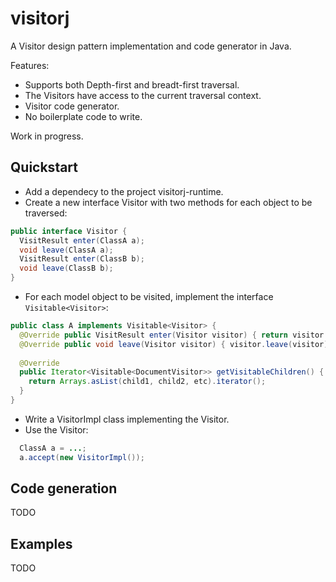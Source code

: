 # visitorj
A Visitor design pattern implementation and code generator in Java.

Features:
* Supports both Depth-first and breadt-first traversal.
* The Visitors have access to the current traversal context.
* Visitor code generator.
* No boilerplate code to write.

Work in progress.

## Quickstart
* Add a dependecy to the project visitorj-runtime.
* Create a new interface Visitor with two methods for each object to be traversed:
```java
public interface Visitor {
  VisitResult enter(ClassA a);
  void leave(ClassA a);
  VisitResult enter(ClassB b);
  void leave(ClassB b);
}
```

* For each model object to be visited, implement the interface ```Visitable<Visitor>```:
```java
public class A implements Visitable<Visitor> {
  @Override public VisitResult enter(Visitor visitor) { return visitor.enter(visitor); }
  @Override public void leave(Visitor visitor) { visitor.leave(visitor); }
  
  @Override
  public Iterator<Visitable<DocumentVisitor>> getVisitableChildren() {
    return Arrays.asList(child1, child2, etc).iterator();
  }
}
```
* Write a VisitorImpl class implementing the Visitor.
* Use the Visitor:
```java
  ClassA a = ...;
  a.accept(new VisitorImpl());
```

## Code generation
TODO

## Examples
TODO
